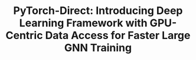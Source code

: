 ---
layout: page
title: "PyTorch-Direct: Introducing Deep Learning Framework with GPU-Centric Data Access for Faster Large GNN Training"
enable_hyperlink: true
redirect: https://github.com/K-Wu/pytorch-direct_dgl
first_author_link: https://www.davidmin.net/talks/
description: |
 · Incorporated unified memory access into Pytorch library to improve GPU performance for graph neural networks.  Around 2000 line of code (LOC).
 · Proposed the unified tensor programming interface.
importance: 2
category: research
---